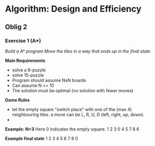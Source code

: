# Algorithm: Design and Efficiency 
## Oblig 2

### Exercise 1 (A*)
*Build a A\* program*
*Move the tiles in a way that ends up in the final state*

**Main Requirements**
- solve a 8-puzzle
- solve 15-puzzle
- Program should assume NxN boards
- Can assume N <= 10
- The solution must be optimal (no solution with fewer moves)

**Game Rules**
- let the empty square "switch place" with one of the (max 4)
neighbouring tiles. a move can be L, R, U, D (left, right, up, down).
-  

**Example: N=3**
Here 0 indicates the empty square.
1 2 3
0 4 5
7 8 6

**Example final state**
1 2 3
4 5 6
7 8 0